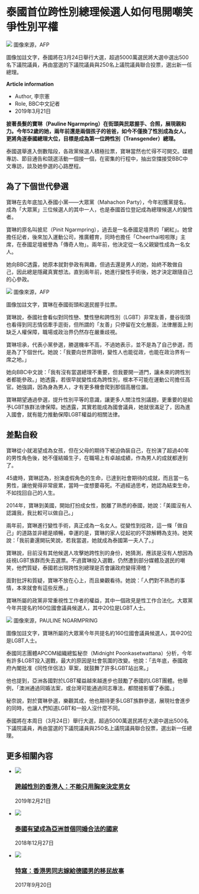 # 泰國首位跨性別總理候選人如何甩開嘲笑爭性別平權

![](https://ichef.bbci.co.uk/ace/ws/640/cpsprodpb/148AF/production/_105934148_thaitransgender-afp.jpg.webp)
圖像來源，AFP

圖像加註文字，泰國將在3月24日舉行大選，超過5000萬選民將大選中選出500名下議院議員，再由當選的下議院議員與250名上議院議員聯合投票，選出新一任總理。

**Article information**

- Author, 李宗憲
- Role, BBC中文記者
- 2019年3月21日

**披著長髮的寶琳（Pauline Ngarmpring）在街頭與民眾握手、合照，展現親和力。今年52歲的她，兩年前還是兩個孩子的爸爸，如今不僅換了性別成為女人，更將角逐泰國總理大位，目標是成為第一位跨性別（Transgender）總理。**

泰國選舉進入倒數階段，各政黨候選人積極拉票，寶琳當然也忙得不可開交。媒體專訪、節目通告和競選活動一個接一個，在密集的行程中，抽出空擋接受BBC中文專訪，談及她參選的心路歷程。

## 為了下個世代參選

寶琳在去年底加入泰國小黨——大眾黨（Mahachon Party），今年初獲黨提名，成為「大眾黨」三位候選人的其中一人，也是泰國首位登記成為總理候選人的變性者。

寶琳的原名叫披尼（Pinit Ngarmpring），過去是一名泰國足壇界的「網紅」。她曾擔任記者，後來加入運動公司，推廣體育，同時也擔任「Cheerthai啦啦隊」主席，在泰國足壇被譽為「傳奇人物」。兩年前，他決定從一名父親變性成為一名女人。

她向BBC透露，她原本就對參政有興趣，但過去還是男人的她，始終不敢做自己，因此總是隱藏真實想法。直到兩年前，她進行變性手術後，她才決定跟隨自己的心參政。

![](https://ichef.bbci.co.uk/ace/ws/640/cpsprodpb/3B27/production/_105934151_thaitransgender-afp2.jpg.webp)
圖像來源，AFP

圖像加註文字，寶琳在泰國街頭和選民握手拉票。

寶琳說，泰國社會看似對同性戀、雙性戀和跨性別（LGBT）非常友善，曼谷街頭也看得到同志情侶牽手逛街，但所謂的「友善」只停留在文化層面，法律層面上則缺乏人權保障，職場或政治界仍然存在嚴重歧視。

寶琳坦承，代表小黨參選，勝選機率不高，不過她表示，並不是為了自己參選，而是為了下個世代。她說：「我要向世界證明，變性人也能從政，也能在政治界有一席之地。」

她向BBC中文說：「我有沒有當選總理不重要，但我要開一道門，讓未來的跨性別者都能參政。」她透露，若很早就變性成為跨性別，根本不可能在運動公司擔任高官。她強調，因為身為男人，才有更多機會爬到那個高層位置。

寶琳期望通過參選，提升性別平等的意識，讓更多人關注性別議題，更重要的是給予LGBT族群法律保障。她透露，其實若能成為國會議員，她就很滿足了，因為進入國會，就有能力推動保障LGBT權益的相關法律。

## 差點自殺

寶琳從小就渴望成為女孩，但在父母的期待下被迫偽裝自己，在扮演了超過40年的男性角色後，她不僅結婚生子，在職場上有卓越成績，作為男人的成就都達到了。

45歲時，寶琳認為，扮演虛假角色的生命，已達到社會期待的成就，而且當一名男性，讓他覺得非常疲累，當時一度想要尋死。不過經過思考，她認為結束生命，不如找回自己的人生。

2014年，寶琳到美國，開始打扮成女性，脫離了熟悉的泰國，她說：「美國沒有人認識我，我比較可以做自己。」

兩年前，寶琳進行變性手術，真正成為一名女人。從變性到從政，這一條「做自己」的道路並非總是順暢，幸運的是，寶琳的家人從起初的不諒解轉為支持。她笑說：「我前妻還開玩笑說，若我當選，她就成為泰國第一夫人了。」

寶琳說，目前沒有其他候選人攻擊她跨性別的身份，她猜測，應該是沒有人想因為歧視LGBT族群而失去選票。不過寶琳投入選戰，仍然遭到部分媒體及選民的嘲笑，他們質疑，泰國若出現跨性別總理是否會讓政府變得滑稽？

面對批評和質疑，寶琳不放在心上，而且樂觀看待。她說：「人們對不熟悉的事情，本來就會有這些反應。」

寶琳所屬的政黨非常重視性工作者的權益，其中一個政見是性工作合法化。大眾黨今年共提名約160位國會議員候選人，其中20位是LGBT人士。

![](https://ichef.bbci.co.uk/ace/ws/640/cpsprodpb/B507/production/_105934364_thaitransgender-4.jpg.webp)
圖像來源，PAULINE NGARMPRING

圖像加註文字，寶琳所屬的大眾黨今年共提名約160位國會議員候選人，其中20位是LGBT人士。

泰國同志團體APCOM組織總監秘奈（Midnight Poonkasetwattana）分析，今年有許多LGBT投入選戰，最大的原因是社會氛圍的改變。他說：「去年底，泰國政府內閣批准《同性伴侶法》草案，就鼓舞了許多LGBT站出來。」

他也提到，亞洲各國對於LGBT權益越來越進步也鼓勵了泰國的LGBT團體。他舉例，「澳洲通過同婚法案，或台灣可能通過同志專法，都間接影響了泰國。」

秘奈說，對於寶琳參選，樂觀其成，他也期待更多LGBT族群參選，展現社會進步的同時，也讓人們知道LGBT和一般人沒什麼不同。

泰國將在本周日（3月24日）舉行大選，超過5000萬選民將在大選中選出500名下議院議員，再由當選的下議院議員與250名上議院議員聯合投票，選出新一任總理。

## 更多相關內容

- ![](https://ichef.bbci.co.uk/ace/ws/660/cpsprodpb/16C0A/production/_105749139_copyofvanproam18-014609.jpg.webp)
    
    ### [跨越性別的香港人：不能只用胸來決定男女](https://zhongwen/trad/chinese-news-46450690)
    
    2019年2月21日
    
- ![](https://ichef.bbci.co.uk/ace/ws/660/cpsprodpb/106EA/production/_104960376_ba733b3f-5237-4b08-a99c-1d37a6f4fcf9.jpg.webp)
    
    ### [泰國有望成為亞洲首個同婚合法的國家](https://zhongwen/trad/world-46691262)
    
    2018年12月27日
    
- ![](https://ichef.bbci.co.uk/ace/ws/660/cpsprodpb/DAC6/production/_97860065_0324579e-d03c-4e6f-91d3-1f115389a418.jpg.webp)
    
    ### [特寫：香港男同志嫁給德國男的移民故事](https://zhongwen/trad/world-41316394)
    
    2017年9月20日